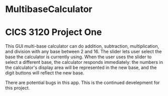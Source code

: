 # MultibaseCalculator

<h1>CICS 3120 Project One</h1>
This GUI multi-base calculator can do addition, subtraction, multiplication, and division 
with any base between 2 and 16. The slider lets user select the base the calculator is 
currently using. When the user uses the slider to select a different base, the calculator 
responds immediately: the numbers in the calculator's display area will be represented in
the new base, and the digit buttons will reflect the new base.

There are potential bugs in this app. This is the continued develepment for this project.
